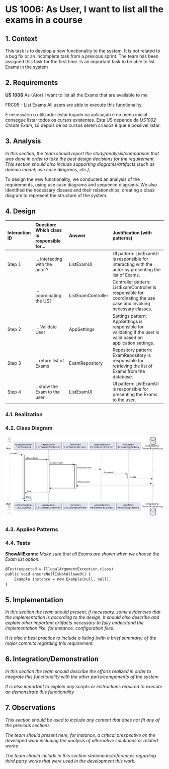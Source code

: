 # US 1006: As User, I want to list all the exams in a course

## 1. Context

This task is to develop a new functionality to the system. 
It is not related to a bug fix or an incomplete task from a previous sprint. 
The team has been assigned this task for the first time.
Is an important task to be able to list Exams in the system

## 2. Requirements

**US 1006** As {Ator} I want to list all the Exams that are available to me

FRC05 - List Exams All users are able to execute this functionality.

É necessário o utilizador estar logado na aplicação e no menu inicial consegue listar todos os cursos existentes.
Esta US depende da *US1002- Create Exam*, só depois de os cursos serem criados é que é possivel listar.


## 3. Analysis

*In this section, the team should report the study/analysis/comparison 
that was done in order to take the best design decisions for the requirement. 
This section should also include supporting diagrams/artifacts 
(such as domain model; use case diagrams, etc.),*

To design the new functionality, we conducted an analysis of the requirements, using use case diagrams and sequence diagrams. 
We also identified the necessary classes and their relationships, creating a class diagram to represent the structure of the system.

## 4. Design




| Interaction ID | Question: Which class is responsible for... | Answer               | Justification (with patterns)                                                                                                        |
|:---------------|:--------------------------------------------|:---------------------|:-------------------------------------------------------------------------------------------------------------------------------------|
| Step 1         | ... interacting with the actor?             | ListExamUI         | UI pattern: ListExamUI is responsible for interacting with the actor by presenting the list of Exams.                            |
|                | ... coordinating the US?                    | ListExamController | Controller pattern: ListExamController is responsible for coordinating the use case and invoking necessary classes.                                                                                                                                     |
| Step 2         | ... Validate User                           | AppSettings          | Settings pattern: AppSettings is responsible for validating if the user is valid based on application settings.                                                                                               |
| Step 3         | .. return list of Exams                   | ExamRepository     | Repository pattern: ExamRepository is responsible for retrieving the list of Exams from the database.                                                                                                                                     |
| Step 4         | .. show the Exam to the user              | ListExamUI         | UI pattern: ListExamUI is responsible for presenting the Exams to the user.                                                                                                                                     |

### 4.1. Realization

### 4.2. Class Diagram

![a class diagram](sd-1006.png "A SD Diagram")

### 4.3. Applied Patterns

### 4.4. Tests

**ShowAllExams:** *Make sure that all Exams are shown when we choose the Exam list option.*

```
@Test(expected = IllegalArgumentException.class)
public void ensureNullIsNotAllowed() {
	Example instance = new Example(null, null);
}
````

## 5. Implementation

*In this section the team should present, if necessary, some evidencies that the 
implementation is according to the design. It should also describe and explain other 
important artifacts necessary to fully understand the implementation like, for instance, 
configuration files.*

*It is also a best practice to include a listing (with a brief summary) 
of the major commits regarding this requirement.*

## 6. Integration/Demonstration

*In this section the team should describe the efforts realized in order to 
integrate this functionality with the other parts/components of the system*

*It is also important to explain any scripts or instructions required to execute an 
demonstrate this functionality*

## 7. Observations

*This section should be used to include any content that does not fit any of the previous sections.*

*The team should present here, for instance, a critical prespective on the developed work including the analysis of alternative solutioons or related works*

*The team should include in this section statements/references regarding third party works that were used in the development this work.*